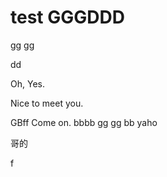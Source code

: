 # test GGGDDD
  
gg
gg

dd

Oh, Yes.


Nice to meet you. 


GBff
Come on.
bbbb
gg
gg
bb
yaho

哥的


f
